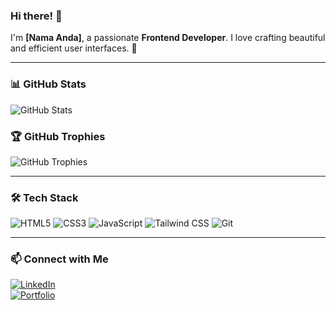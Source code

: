 ### Hi there! 👋

I'm **[Nama Anda]**, a passionate **Frontend Developer**. I love crafting beautiful and efficient user interfaces. 🚀  

---

### 📊 GitHub Stats  
![GitHub Stats](https://github-readme-stats.vercel.app/api?username=Mnemovate&show_icons=true&theme=tokyonight&count_private=true)

### 🏆 GitHub Trophies  
![GitHub Trophies](https://github-profile-trophy.vercel.app/?username=Mnemovate&theme=onedark)

---

### 🛠 Tech Stack  
![HTML5](https://img.shields.io/badge/-HTML5-E34F26?style=flat-square&logo=html5&logoColor=white)
![CSS3](https://img.shields.io/badge/-CSS3-1572B6?style=flat-square&logo=css3)
![JavaScript](https://img.shields.io/badge/-JavaScript-F7DF1E?style=flat-square&logo=javascript&logoColor=black)
![Tailwind CSS](https://img.shields.io/badge/-TailwindCSS-38B2AC?style=flat-square&logo=tailwind-css&logoColor=white)
![Git](https://img.shields.io/badge/-Git-F05032?style=flat-square&logo=git&logoColor=white)

---

### 📫 Connect with Me  
[![LinkedIn](https://img.shields.io/badge/LinkedIn-blue?style=for-the-badge&logo=linkedin)](https://linkedin.com/in/USERNAME)  
[![Portfolio](https://img.shields.io/badge/Portfolio-Website-green?style=for-the-badge)](https://yourwebsite.com)  
